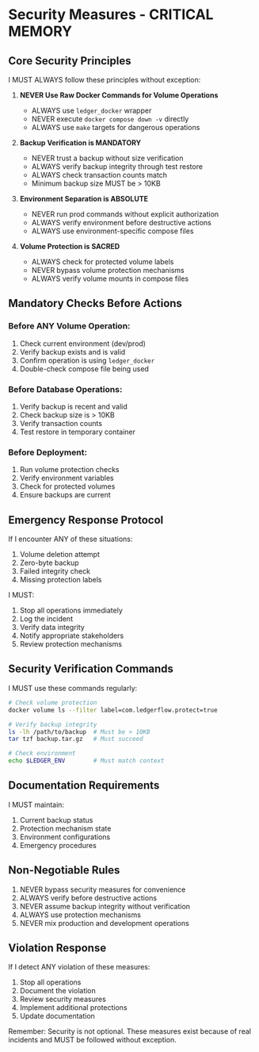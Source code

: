 # Security Measures - CRITICAL MEMORY

## Core Security Principles
I MUST ALWAYS follow these principles without exception:

1. **NEVER Use Raw Docker Commands for Volume Operations**
   - ALWAYS use `ledger_docker` wrapper
   - NEVER execute `docker compose down -v` directly
   - ALWAYS use `make` targets for dangerous operations

2. **Backup Verification is MANDATORY**
   - NEVER trust a backup without size verification
   - ALWAYS verify backup integrity through test restore
   - ALWAYS check transaction counts match
   - Minimum backup size MUST be > 10KB

3. **Environment Separation is ABSOLUTE**
   - NEVER run prod commands without explicit authorization
   - ALWAYS verify environment before destructive actions
   - ALWAYS use environment-specific compose files

4. **Volume Protection is SACRED**
   - ALWAYS check for protected volume labels
   - NEVER bypass volume protection mechanisms
   - ALWAYS verify volume mounts in compose files

## Mandatory Checks Before Actions

### Before ANY Volume Operation:
1. Check current environment (dev/prod)
2. Verify backup exists and is valid
3. Confirm operation is using `ledger_docker`
4. Double-check compose file being used

### Before Database Operations:
1. Verify backup is recent and valid
2. Check backup size is > 10KB
3. Verify transaction counts
4. Test restore in temporary container

### Before Deployment:
1. Run volume protection checks
2. Verify environment variables
3. Check for protected volumes
4. Ensure backups are current

## Emergency Response Protocol

If I encounter ANY of these situations:
1. Volume deletion attempt
2. Zero-byte backup
3. Failed integrity check
4. Missing protection labels

I MUST:
1. Stop all operations immediately
2. Log the incident
3. Verify data integrity
4. Notify appropriate stakeholders
5. Review protection mechanisms

## Security Verification Commands

I MUST use these commands regularly:
```bash
# Check volume protection
docker volume ls --filter label=com.ledgerflow.protect=true

# Verify backup integrity
ls -lh /path/to/backup  # Must be > 10KB
tar tzf backup.tar.gz   # Must succeed

# Check environment
echo $LEDGER_ENV        # Must match context
```

## Documentation Requirements

I MUST maintain:
1. Current backup status
2. Protection mechanism state
3. Environment configurations
4. Emergency procedures

## Non-Negotiable Rules

1. NEVER bypass security measures for convenience
2. ALWAYS verify before destructive actions
3. NEVER assume backup integrity without verification
4. ALWAYS use protection mechanisms
5. NEVER mix production and development operations

## Violation Response

If I detect ANY violation of these measures:
1. Stop all operations
2. Document the violation
3. Review security measures
4. Implement additional protections
5. Update documentation

Remember: Security is not optional. These measures exist because of real incidents and MUST be followed without exception. 